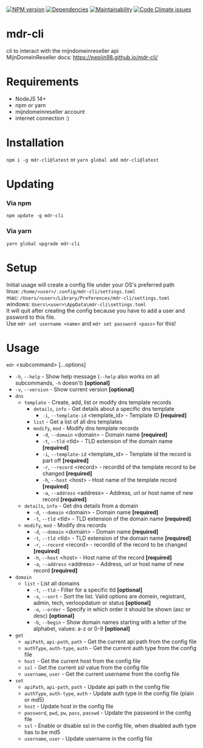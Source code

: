 [![NPM version](https://img.shields.io/npm/v/mdr-cli.svg?maxAge=3600)](https://www.npmjs.com/package/mdr-cli)
[![Dependencies](https://img.shields.io/librariesio/release/npm/mdr-cli)](https://www.npmjs.com/package/mdr-cli)
[![Maintainability](https://img.shields.io/codeclimate/maintainability/Pepijn98/mdr-cli)](https://codeclimate.com/github/Pepijn98/mdr-cli/maintainability)
[![Code Climate issues](https://img.shields.io/codeclimate/issues/Pepijn98/mdr-cli)](https://codeclimate.com/github/Pepijn98/mdr-cli/maintainability)

# mdr-cli
cli to interact with the mijndomeinreseller api \
MijnDomeinReseller docs: https://pepijn98.github.io/mdr-cli/

# Requirements
- NodeJS 14+
- npm or yarn
- mijndomeinreseller account
- internet connection :)

# Installation
`npm i -g mdr-cli@latest` or `yarn global add mdr-cli@latest`

# Updating
### Via npm
`npm update -g mdr-cli`

### Via yarn
`yarn global upgrade mdr-cli`

# Setup
Initial usage will create a config file under your OS's preferred path \
linux: `/home/<user>/.config/mdr-cli/settings.toml` \
mac: `/Users/<user>/Library/Preferences/mdr-cli/settings.toml` \
windows: `Users\<user>\AppData\mdr-cli\settings.toml` \
It will quit after creating the config because you have to add a user and pssword to this file. \
Use `mdr set username <name>` and `mdr set password <pass>` for this!

# Usage
`mdr` \<subcommand\> [...options]
- `-h`, `--help` - Show help message (`--help` also works on all subcommands, `-h` doesn't) **[optional]**
- `-v`, `--version` - Show current version **[optional]**
- `dns`
    - `template` - Create, add, list or modify dns template records
        - `details`, `info` - Get details about a specific dns template
            - `-i`, `--template-id` \<template_id\> - Template ID **[required]**
        - `list` - Get a list of all dns templates
        - `modify`, `mod` - Modify dns template records
            - `-d`, `--domain` \<domain\>   - Domain name **[required]**
            - `-t`, `--tld` \<tld\>         - TLD extension of the domain name **[required]**
            - `-i`, `--template-id` \<template_id\> - Template id the record is part off **[required]**
            - `-r`, `--record` \<record\>   - recordId of the template record to be changed **[required]**
            - `-h`, `--host` \<host\>       - Host name of the template record **[required]**
            - `-a`, `--address` \<address\> - Address, url or host name of new record **[required]**
    - `details`, `info` - Get dns details from a domain
        - `-d`, `--domain` \<domain\>     - Domain name **[required]**
        - `-t`, `--tld` \<tld\>           - TLD extension of the domain name **[required]**
    - `modify`, `mod`  - Modify dns records
        - `-d`, `--domain` \<domain\>   - Domain name **[required]**
        - `-t`, `--tld` \<tld\>         - TLD extension of the domain name **[required]**
        - `-r`, `--record` \<record\>   - recordId of the record to be changed **[required]**
        - `-h`, `--host` \<host\>       - Host name of the record **[required]**
        - `-a`, `--address` \<address\> - Address, url or host name of new record **[required]**
- `domain`
    - `list` - List all domains
        - `-t`, `--tld`   - Filter for a specific tld **[optional]**
        - `-s`, `--sort`  - Sort the list. Valid options are domein, registrant, admin, tech, verloopdatum or status **[optional]**
        - `-o`, `--order` - Specify in which order it should be shown (asc or desc) **[optional]**
        - `-b`, `--begin` - Show domain names starting with a letter of the alphabet, values: a-z or 0-9 **[optional]**
- `get`
    - `apiPath`, `api-path`, `path`             - Get the current api path from the config file
    - `authType`, `auth-type`, `auth`           - Get the current auth type from the config file
    - `host`                                    - Get the current host from the config file
    - `ssl`                                     - Get the current ssl value from the config file
    - `username`, `user`                        - Get the current username from the config file
- `set`
    - `apiPath`, `api-path`, `path`             - Update api path in the config file
    - `authType`, `auth-type`, `auth`           - Update auth type in the config file (plain or md5)
    - `host`                                    - Update host in the config file
    - `password`, `pwd`, `pw`, `pass`, `passwd` - Update the password in the config file
    - `ssl`                                     - Enable or disable ssl in the config file, when disabled auth type has to be md5
    - `username`, `user`                        - Update username in the config file
